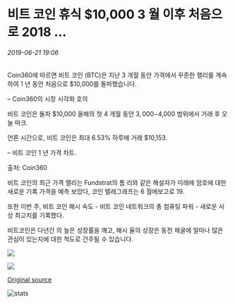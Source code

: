 # 비트 코인 휴식 $10,000 3 월 이후 처음으로 2018 ...

###### 2019-06-21 19:06

Coin360에 따르면 비트 코인 (BTC)은 지난 3 개월 동안 가격에서 꾸준한 랠리를 계속하여 1 년 동안 처음으로 $10,000를 돌파했습니다.

– Coin360의 시장 시각화 호의

비트 코인은 돌파 $10,000 올해의 첫 4 개월 동안 $3,000-$4,000 범위에서 거래 후 오늘 마크.

언론 시간으로, 비트 코인은 최대 6.53% 하루에 거래 $10,153.

– 비트 코인 1 년 가격 차트.

출처: Coin360

비트 코인의 최근 가격 랠리는 Fundstrat의 톰 리와 같은 해설자가 미래에 암호에 대한 새로운 기록 가격을 예측 보았다, 코인 텔레그래프는 6 월에보고로 19.

또한 이번 주, 비트 코인 해시 속도 - 비트 코인 네트워크의 총 컴퓨팅 파워 - 새로운 사상 최고치를 기록했다.

비트코인은 다년간 의 높은 성장률을 깨고, 해시 율의 성장은 동전 채굴에 얼마나 많은 관심이 있는지에 대한 척도로 간주될 수 있습니다.

![](https://s3.cointelegraph.com/storage/uploads/view/e1a0d5c5452957c8adf7799ffdbdfc07.png)

![](https://s3.cointelegraph.com/storage/uploads/view/58aa0594e9c7ab04681581c3bfd261c9.png)

[Original source](https://cointelegraph.com/news/bitcoin-breaks-10-000-for-first-time-since-march-2018)

![stats](https://c.statcounter.com/11760860/0/a89fa40b/1/ "stats")